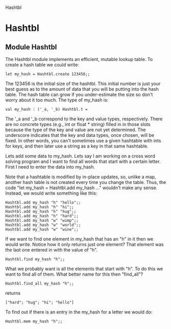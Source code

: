 Hashtbl

Hashtbl
=======

Module Hashtbl
--------------

The Hashtbl module implements an efficient, mutable lookup table. To
create a hash table we could write:

    let my_hash = Hashtbl.create 123456;;

The 123456 is the initial size of the hashtbl. This initial number is
just your best guess as to the amount of data that you will be putting
into the hash table. The hash table can grow if you under-estimate the
size so don't worry about it too much. The type of my\_hash is:

    val my_hash : ('_a, '_b) Hashtbl.t = 

The '\_a and '\_b correspond to the key and value types, respectively.
There are no concrete types (e.g., int or float \* string) filled in in
those slots because the type of the key and value are not yet
determined. The underscore indicates that the key and data types, once
chosen, will be fixed. In other words, you can't sometimes use a given
hashtable with ints for keys, and then later use a string as a key in
that same hashtable.

Lets add some data to my\_hash. Lets say I am working on a cross word
solving program and I want to find all words that start with a certain
letter. First I need to enter the data into my\_hash.

Note that a hashtable is modified by in-place updates, so, unlike a map,
another hash table is not created every time you change the table. Thus,
the code "let my\_hash = Hashtbl.add my\_hash ..." wouldn't make any
sense. Instead, we would write something like this:

    Hashtbl.add my_hash "h" "hello";;
    Hashtbl.add my_hash "h" "hi";;
    Hashtbl.add my_hash "h" "hug";;
    Hashtbl.add my_hash "h" "hard";;
    Hashtbl.add my_hash "w" "wimp";;
    Hashtbl.add my_hash "w" "world";;
    Hashtbl.add my_hash "w" "wine";;

If we want to find one element in my\_hash that has an "h" in it then we
would write. Notice how it only returns just one element? That element
was the last one entered in with the value of "h".

     
    Hashtbl.find my_hash "h";;

What we probably want is all the elements that start with "h". To do
this we want to find all of them. What better name for this then
"find\_all"?

    Hashtbl.find_all my_hash "h";;

returns

    ["hard"; "hug"; "hi"; "hello"]

To find out if there is an entry in the my\_hash for a letter we would
do:

    Hashtbl.mem my_hash "h";;
